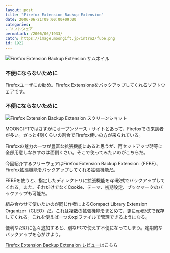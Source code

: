 ```yaml
---
layout: post
title: "Firefox Extension Backup Extension"
date: 2006-06-21T09:00:00+09:00
categories:
- ソフトウェア
permalink: /2006/06/1933/
catch: https://image.moongift.jp/intro2/fube.png
id: 1922
---
```

 ![Firefox Extension Backup Extension サムネイル](https://image.moongift.jp/intro2/fube.t.png "Firefox Extension Backup Extension サムネイル")
  

### 不便にならないために
  
Firefoxユーザにお勧め。Firefox Extensionsをバックアップしてくれるソフトウェアです。  
<!--more-->  

### 不便にならないために
  

![Firefox Extension Backup Extension スクリーンショット](https://image.moongift.jp/intro2/fube.png "Firefox Extension Backup Extension スクリーンショット")

  

MOONGIFTではさすがにオープンソース・サイトとあって、Firefoxでの来訪者が多い。ざっと4割くらいの割合でFirefox使いの方が来られている。

  

Firefoxの魅力の一つが豊富な拡張機能にあると思うが、再セットアップ時等に全部用意しなおすのは面倒くさい。そこで使ってみたいのがこちらだ。

  

今回紹介するフリーウェアはFirefox Extension Backup Extension（FEBE）、Firefox拡張機能をバックアップしてくれる拡張機能だ。

  

FEBEを使うと、指定したディレクトリに拡張機能をxpi形式でバックアップしてくれる。また、それだけでなくCookie、テーマ、初期設定、ブックマークのバックアップも可能だ。

  

組み合わせて使いたいのが同じ作者によるCompact Library Extension Organizer（CLEO）だ。これは複数の拡張機能をまとめて、更にxpi形式で保存してくれる。これを使えば一つのxpiファイルで管理できるようになる。

  

便利なだけに色々追加すると、別なPCで使えず不便になってしまう。定期的なバックアップを心がけよう。

  

[Firefox Extension Backup Extension レビュー](http://fw.moongift.jp/review/i-1941.html)はこちら

